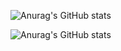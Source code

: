 

 ![Anurag's GitHub stats](https://github-readme-stats.vercel.app/api?username=iri95)

![Anurag's GitHub stats](https://github-readme-stats.vercel.app/api?username=iri95&show_icons=true&theme=radical)


